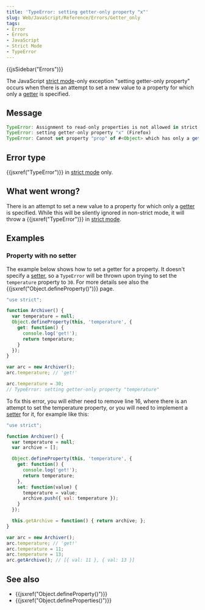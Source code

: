 ```yaml
---
title: 'TypeError: setting getter-only property "x"'
slug: Web/JavaScript/Reference/Errors/Getter_only
tags:
- Error
- Errors
- JavaScript
- Strict Mode
- TypeError
---
```

{{jsSidebar("Errors")}}

The
JavaScript [strict mode](/en-US/docs/Web/JavaScript/Reference/Strict_mode)-only
exception "setting getter-only property" occurs when there is an attempt to set
a new value to a property for which only a
[getter](/en-US/docs/Web/JavaScript/Reference/Functions/get) is specified.

## Message

```js
TypeError: Assignment to read-only properties is not allowed in strict mode (Edge)
TypeError: setting getter-only property "x" (Firefox)
TypeError: Cannot set property "prop" of #<Object> which has only a getter (Chrome)
```

## Error type

{{jsxref("TypeError")}} in
[strict mode](/en-US/docs/Web/JavaScript/Reference/Strict_mode) only.

## What went wrong?

There is an attempt to set a new value to a property for which only a
[getter](/en-US/docs/Web/JavaScript/Reference/Functions/get) is specified. While
this will be silently ignored in non-strict mode, it will throw a
{{jsxref("TypeError")}} in
[strict mode](/en-US/docs/Web/JavaScript/Reference/Strict_mode).

## Examples

### Property with no setter

The example below shows how to set a getter for a property. It doesn't specify a
[setter](/en-US/docs/Web/JavaScript/Reference/Functions/set), so a `TypeError`
will be thrown upon trying to set the `temperature` property to `30`. For more
details see also the {{jsxref("Object.defineProperty()")}} page.

```js example-bad
"use strict";

function Archiver() {
  var temperature = null;
  Object.defineProperty(this, 'temperature', {
    get: function() {
      console.log('get!');
      return temperature;
    }
  });
}

var arc = new Archiver();
arc.temperature; // 'get!'

arc.temperature = 30;
// TypeError: setting getter-only property "temperature"
```

To fix this error, you will either need to remove line 16, where there is an
attempt to set the temperature property, or you will need to implement a
[setter](/en-US/docs/Web/JavaScript/Reference/Functions/set) for it, for example
like this:

```js example-good
"use strict";

function Archiver() {
  var temperature = null;
  var archive = [];

  Object.defineProperty(this, 'temperature', {
    get: function() {
      console.log('get!');
      return temperature;
    },
    set: function(value) {
      temperature = value;
      archive.push({ val: temperature });
    }
  });

  this.getArchive = function() { return archive; };
}

var arc = new Archiver();
arc.temperature; // 'get!'
arc.temperature = 11;
arc.temperature = 13;
arc.getArchive(); // [{ val: 11 }, { val: 13 }]
```

## See also

- {{jsxref("Object.defineProperty()")}}
- {{jsxref("Object.defineProperties()")}}

